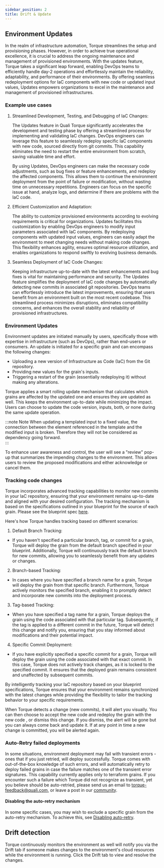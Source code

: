 ```yaml
---
sidebar_position: 2
title: Drift & Update
---
```


## Environment Updates

In the realm of infrastructure automation, Torque streamlines the setup and provisioning phases. However, in order to achieve true operational excellence, it is crucial to address the ongoing maintenance and management of provisioned environments. With the updates feature, Torque takes a significant leap forward, enabling DevOps teams to efficiently handle day-2 operations and effortlessly maintain the reliability, adaptability, and performance of their environments. By offering seamless redeployment options for IaC components with new code or updated input values, Updates empowers organizations to excel in the maintenance and management of provisioned infrastructures.

### Example use cases

1. Streamlined Development, Testing, and Debugging of IaC Changes:

    The Updates feature in Quali Torque significantly accelerates the development and testing phase by offering a streamlined process for implementing and validating IaC changes. DevOps engineers can leverage this feature to seamlessly redeploy specific IaC components with new code, sourced directly from git commits. This capability eliminates the need to restart the entire environment from scratch, saving valuable time and effort.

    By using Updates, DevOps engineers can make the necessary code adjustments, such as bug fixes or feature enhancements, and redeploy the affected components. This allows them to continue the environment deployment from the point of failure or modification, without wasting time on unnecessary repetitions. Engineers can focus on the specific issue at hand, analyze logs, and determine if there are problems with the IaC code.

2. Efficient Customization and Adaptation:
   
    The ability to customize provisioned environments according to evolving requirements is critical for organizations. Updates facilitates this customization by enabling DevOps engineers to modify input parameters associated with IaC components. By redeploying components with updated input values, engineers can easily adapt the environment to meet changing needs without making code changes. This flexibility enhances agility, ensures optimal resource utilization, and enables organizations to respond swiftly to evolving business demands.

3. Seamless Deployment of IaC Code Changes:
   
    Keeping infrastructure up-to-date with the latest enhancements and bug fixes is vital for maintaining performance and security. The Updates feature simplifies the deployment of IaC code changes by automatically detecting new commits in associated git repositories. DevOps teams can effortlessly introduce the latest improvements, ensuring that users benefit from an environment built on the most recent codebase. This streamlined process minimizes disruptions, eliminates compatibility concerns, and enhances the overall stability and reliability of provisioned infrastructures.

### Environment Updates

Environment updates are initiated manually by users, specifically those with expertise in infrastructure (such as DevOps), rather than end-users or consumers.
An update is initiated for a specific grain and can encompass the following changes:
  - Uploading a new version of Infrastructure as Code (IaC) from the Git repository.
  - Providing new values for the grain's inputs.
  - Triggering a restart of the grain (essentially redeploying it) without making any alterations.

Torque applies a smart rolling update mechanism that calculates which grains are affected by the updated one and ensures they are updated as well. This keeps the environment up-to-date while minimizing the impact. 
Users can choose to update the code version, inputs, both, or none during the same update operation.

:::note Note
When updating a templated input to a fixed value, the connection between the element referenced in the template and the modified input is broken. Therefore they will not be considered as dependency going forward.  
:::

To enhance user awareness and control, the user will see a "review" pop-up that summarizes the impending changes to the environment. This allows users to review the proposed modifications and either acknowledge or cancel them.

### Tracking code changes

Torque incorporates advanced tracking capabilities to monitor new commits in your IaC repository, ensuring that your environment remains up-to-date and aligned with your desired configuration. The tracking mechanism is based on the specifications outlined in your blueprint for the source of each grain. 
Please see the blueprint spec [here](/blueprint-designer-guide/blueprints/blueprints-yaml-structure#source).

Here's how Torque handles tracking based on different scenarios:

1. Default Branch Tracking:
  - If you haven't specified a particular branch, tag, or commit for a grain, Torque will deploy the grain from the default branch specified in your blueprint. Additionally, Torque will continuously track the default branch for new commits, allowing you to seamlessly benefit from any updates or changes.

2. Branch-based Tracking:
  - In cases where you have specified a branch name for a grain, Torque will deploy the grain from that specific branch. Furthermore, Torque actively monitors the specified branch, enabling it to promptly detect and incorporate new commits into the deployment process.

3. Tag-based Tracking:
  - When you have specified a tag name for a grain, Torque deploys the grain using the code associated with that particular tag. Subsequently, if the tag is applied to a different commit in the future, Torque will detect this change and notify you, ensuring that you stay informed about modifications and their potential impact.

4. Specific Commit Deployment:
  - If you have explicitly specified a specific commit for a grain, Torque will deploy the grain using the code associated with that exact commit. In this case, Torque does not actively track changes, as it is locked to the specified commit. It ensures that the deployed grain remains consistent and unaffected by subsequent commits.

By intelligently tracking your IaC repository based on your blueprint specifications, Torque ensures that your environment remains synchronized with the latest changes while providing the flexibility to tailor the tracking behavior to your specific requirements.

When Torque detects a change (new commits), it will alert you visually. You can then choose to accept the new code and redeploy the grain with the new code , or dismiss this change. If you dismiss, the alert will be gone but you can always come back and update it.
If at any point in time a new change is committed, you will be alerted again.


### Auto-Retry failed deployments
In some situations, environment deployment may fail with transient errors - ones that if you just retried, will deploy successfully. 
Torque comes with out-of-the-box knowledge of such errors, and will automatically retry to deploy failed grains in case the failure matches one of the transient error signatures.
This capability currently applies only to terraform grains. 
If you encounter such a failure which Torque did not recognize as transient, yet you believe should be auto-retried, please send us an email to torque-feedback@quali.com, or leave a post in our [community](https://github.com/orgs/QualiTorque/discussions).

#### Disabling the auto-retry mechanism
In some specific cases, you may wish to exclude a specific grain from the auto-retry mechanism.
To achieve this, see [Disabling auto-retry](/blueprint-designer-guide/blueprints/blueprints-yaml-structure#disabling-auto-retry).



## Drift detection 
Torque continuously monitors the environment as well will notify you via the Drift tab if someone makes changes to the environment's cloud resources while the environment is running. Click the Drift tab to view and resolve the changes. 



